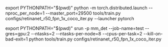 export PYTHONPATH="$(pwd)"
python -m torch.distributed.launch --nproc_per_node=1  --master_port=29500 tools/train.py configs/retinanet_r50_fpn_1x_coco_iter.py --launcher pytorch

export PYTHONPATH="$(pwd)"
srun -p mm_det --job-name=test --gres=gpu:2 --ntasks=2 --ntasks-per-node=8 --cpus-per-task=2 --kill-on-bad-exit=1 python tools/train.py configs/retinanet_r50_fpn_1x_coco_iter.py